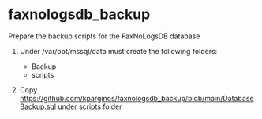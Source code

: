 # faxnologsdb_backup
Prepare the backup scripts for the FaxNoLogsDB database

1. Under /var/opt/mssql/data must create the following folders:  
    - Backup
    - scripts

2. Copy https://github.com/kparginos/faxnologsdb_backup/blob/main/DatabaseBackup.sql under scripts folder
